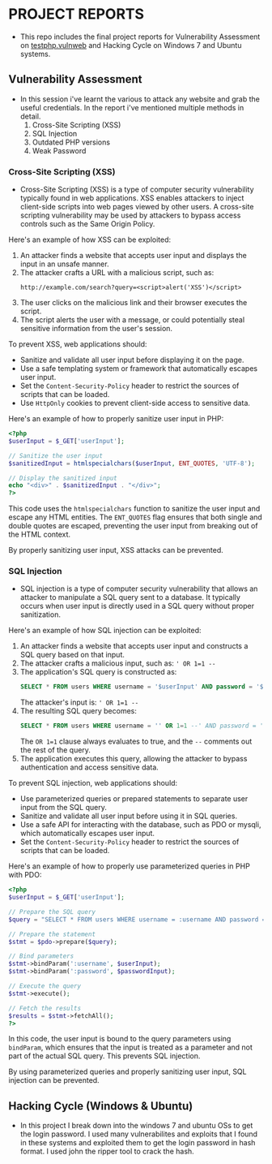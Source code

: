 # PROJECT REPORTS
  - This repo includes the final project reports for Vulnerability Assessment on [testphp.vulnweb](http://testphp.vulnweb.com/) and Hacking Cycle on Windows 7 and Ubuntu systems.
## Vulnerability Assessment
  - In this session i've learnt the various to attack any website and grab the useful credentials. In the report i've mentioned multiple methods in detail.
    1. Cross-Site Scripting (XSS)
    2. SQL Injection
    3. Outdated PHP versions
    4. Weak Password
### Cross-Site Scripting (XSS)
  - Cross-Site Scripting (XSS) is a type of computer security vulnerability typically found in web applications. XSS enables attackers to inject client-side scripts into web pages viewed by other users. A cross-site scripting vulnerability may be used by attackers to bypass access controls such as the Same Origin Policy.

  Here's an example of how XSS can be exploited:
  
  1. An attacker finds a website that accepts user input and displays the input in an unsafe manner.
  2. The attacker crafts a URL with a malicious script, such as:
     ```
     http://example.com/search?query=<script>alert('XSS')</script>
     ```
  3. The user clicks on the malicious link and their browser executes the script.
  4. The script alerts the user with a message, or could potentially steal sensitive information from the user's session.
  
  To prevent XSS, web applications should:
  - Sanitize and validate all user input before displaying it on the page.
  - Use a safe templating system or framework that automatically escapes user input.
  - Set the `Content-Security-Policy` header to restrict the sources of scripts that can be loaded.
  - Use `HttpOnly` cookies to prevent client-side access to sensitive data.
  
  Here's an example of how to properly sanitize user input in PHP:
  
  ```php
  <?php
  $userInput = $_GET['userInput'];
  
  // Sanitize the user input
  $sanitizedInput = htmlspecialchars($userInput, ENT_QUOTES, 'UTF-8');
  
  // Display the sanitized input
  echo "<div>" . $sanitizedInput . "</div>";
  ?>
  ```
  
  This code uses the `htmlspecialchars` function to sanitize the user input and escape any HTML entities. The `ENT_QUOTES` flag ensures that both single and double quotes are escaped, preventing the user input from breaking out of the HTML context.
  
  By properly sanitizing user input, XSS attacks can be prevented.

### SQL Injection
  - SQL injection is a type of computer security vulnerability that allows an attacker to manipulate a SQL query sent to a database. It typically occurs when user input is directly used in a SQL query without proper sanitization.

  Here's an example of how SQL injection can be exploited:
  
  1. An attacker finds a website that accepts user input and constructs a SQL query based on that input.
  2. The attacker crafts a malicious input, such as: `' OR 1=1 --`
  3. The application's SQL query is constructed as:
     ```sql
     SELECT * FROM users WHERE username = '$userInput' AND password = '$passwordInput'
     ```
     The attacker's input is: `' OR 1=1 --`
  4. The resulting SQL query becomes:
     ```sql
     SELECT * FROM users WHERE username = '' OR 1=1 --' AND password = ''
     ```
     The `OR 1=1` clause always evaluates to true, and the `--` comments out the rest of the query.
  5. The application executes this query, allowing the attacker to bypass authentication and access sensitive data.
  
  To prevent SQL injection, web applications should:
  - Use parameterized queries or prepared statements to separate user input from the SQL query.
  - Sanitize and validate all user input before using it in SQL queries.
  - Use a safe API for interacting with the database, such as PDO or mysqli, which automatically escapes user input.
  - Set the `Content-Security-Policy` header to restrict the sources of scripts that can be loaded.
  
  Here's an example of how to properly use parameterized queries in PHP with PDO:
  
  ```php
  <?php
  $userInput = $_GET['userInput'];
  
  // Prepare the SQL query
  $query = "SELECT * FROM users WHERE username = :username AND password = :password";
  
  // Prepare the statement
  $stmt = $pdo->prepare($query);
  
  // Bind parameters
  $stmt->bindParam(':username', $userInput);
  $stmt->bindParam(':password', $passwordInput);
  
  // Execute the query
  $stmt->execute();
  
  // Fetch the results
  $results = $stmt->fetchAll();
  ?>
  ```
  
  In this code, the user input is bound to the query parameters using `bindParam`, which ensures that the input is treated as a parameter and not part of the actual SQL query. This prevents SQL injection.
  
  By using parameterized queries and properly sanitizing user input, SQL injection can be prevented.


## Hacking Cycle (Windows & Ubuntu)
  - In this project I break down into the windows 7 and ubuntu OSs to get the login password. I used many vulnerabilites and exploits that I found in these systems and exploited them to get the login password in hash format. I used john the ripper tool to crack the hash.
